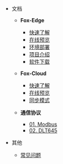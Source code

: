 - 文档
  - **Fox-Edge**
    - [快速了解](fox-edge-quickstart.md)  
    - [在线预览](fox-edge-preview.md)  
    - [环境部署](fox-edge-deploy.md)
    - [项目介绍](fox-edge-introduction.md)
    - [软件下载](fox-edge-download.md)  
	
  - **Fox-Cloud**
    - [快速了解](fox-cloud-quickstart.md)  
	- [在线预览](fox-cloud-preview.md) 
	- [同步模式](fox-cloud-synch-mode.md)  
	
  - **通信协议**
    - [01. Modbus](fox-edge-protocol-modbus-core.md)  
	- [02. DLT645](fox-edge-protocol-dlt645-core.md)  
  
- 其他

  - [常见问题](helpers.md)



